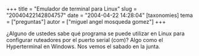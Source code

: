 +++
title = "Emulador de terminal para Linux"
slug = "20040422142804757"
date = "2004-04-22 14:28:04"
[taxonomies]
tema = ["preguntas"]
autor = ["miguel angel mosqueda gomez"]
+++

¿Alguno de ustedes sabe qué programa se puede utilizar en Linux para
configurar ruteadores por el puerto serial (com)? Algo como el
Hyperterminal en Windows. Nos vemos el sabado en la junta.

